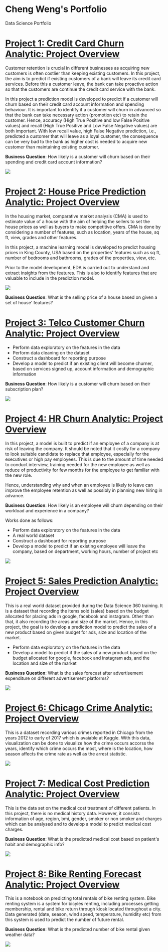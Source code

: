 # Cheng Weng's Portfolio
Data Science Portfolio

# [Project 1: Credit Card Churn Analytic: Project Overview](https://github.com/WengWeng0410/Credit_Card_Churn_Analytic)
Customer retention is crucial in different businesses as acquiring new customers is often costlier than keeping existing customers. In this project, the aim is to predict if existing customers of a bank will leave its credit card services. Before this a customer leave, the bank can take proactive action so that the customers are continue the credit card service with the bank.

In this project a prediction model is developed to predict if a customer will churn based on their credit card account information and spending behaviour. It is important to identify if a customer will churn in advanced so that the bank can take necessary action (promotion etc) to retain the customer. Hence, accuracy (High True Positive and low False Positive values) and recall (High True Positive and Low False Negative values) are both important. With low recall value, high False Negative prediction, i.e., predicted a customer that will leave as a loyal customer, the consequence can be very bad to the bank as higher cost is needed to acquire new customer than maintaining existing customer. 

**Business Question**: How likely is a customer will churn based on their spending and credit card account information?

![](/images/31.model_performance_SMOTE.png)

# [Project 2: House Price Prediction Analytic: Project Overview](https://github.com/WengWeng0410/House_Price_Prediction_Analytic)

In the housing market, comparative market analysis (CMA) is used to estimate value of a house with the aim of helping the sellers to set the house prices as well as buyers to make competitive offers. CMA is done by considering a number of features, such as location, years of the house, sq ft, view, grades and other features.

In this project, a machine learning model is developed to predict housing prices in King County, USA based on the properties' features such as sq ft, number of bedrooms and bathrooms, grades of the properties, view, etc.

Prior to the model development, EDA is carried out to understand and extract insights from the features. This is also to identify features that are valuable to include in the prediction model.

![](/images/7.HSP_grade.png)

**Business Question**: What is the selling price of a house based on given a set of house' features?

# [Project 3: Telco Customer Churn Analytic: Project Overview](https://github.com/WengWeng0410/telco_churn_analytic)
* Perform data exploratory on the features in the data
* Perform data cleaning on the dataset 
* Construct a dashboard for reporting purpose 
* Develop a model to predict if an existing client will become churner, based on services signed up, account information and demographic information

**Business Question**: How likely is a customer will churn based on their subscription plan?

![](/images/tenure_client_vs_churner.png)

# [Project 4: HR Churn Analytic: Project Overview](https://github.com/WengWeng0410/HR_Churn_Analytic)

In this project, a model is built to predict if an employee of a company is at risk of leaving the company. It should be noted that it costly for a company to look suitable candidate to replace that employee, especially for the executives or high pay employees. This is due to the amount of time needed to conduct interview, training needed for the new employee as well as reduce of productivity for few months for the employee to get familiar with the new role. 

Hence, understanding why and when an employee is likely to leave can improve the employee retention as well as possibly in planning new hiring in advance. 

**Business Question**: How likely is an employee will churn depending on their workload and experience in a company?

Works done as follows:

* Perform data exploratory on the features in the data
* A real world dataset
* Construct a dashboard for reporting purpose 
* Develop a model to predict if an existing employee will leave the company, based on department, working hours, number of project etc

![](/images/Exist_vs_Left_Dept.png)

# [Project 5: Sales Prediction Analytic: Project Overview](https://github.com/WengWeng0410/Sales_Prediction_Analytic)
This is a real world dataset provided during the Data Science 360 training. It is a dataset that recording the items sold (sales) based on the budget allocated for placing ads in google, facebook and instagram. Other than that, it also recording the areas and size of the market. Hence, in this project, the goal is to develop a prediction model to predict the sales of a new product based on given budget for ads, size and location of the market. 

* Perform data exploratory on the features in the data
* Develop a model to predict if the sales of a new product based on the budget allocated for google, facebook and instagram ads, and the location and size of the market

**Business Question**: What is the sales forecast after advertisement expenditure on different advertisement platforms?

![](/images/Unit_Sold_vs_Ads.png)

# [Project 6: Chicago Crime Analytic: Project Overview](https://github.com/WengWeng0410/Chicago_Crime_Analytic)
This is a dataset recording various crimes reported in Chicago from the years 2012 to early of 2017 which is avaiable at Kaggle. With this data, visualization can be done to visualize how the crime occurs accorss the years, identify which crime occurs the most, where is the location, how season affects the crime rate as well as the arrest statistic. 

![](/images/overall_crime_20122017.png)

# [Project 7: Medical Cost Prediction Analytic: Project Overview](https://github.com/WengWeng0410/MedicalCostPrediction)
This is the data set on the medical cost treatment of different patients. In this project, there is no medical history data. However, it consists information of age, region, bmi, gender, smoker or non smoker and charges which can be analysed and to develop a model to predict medical cost charges. <br>

**Business Question**: What is the predicted medical cost based on patient's habit and demographic info?

![](/images/6.ICP_patient_bmiCat_cost.png)

# [Project 8: Bike Renting Forecast Analytic: Project Overview](https://github.com/WengWeng0410/BikeRentingForecast)
This is a notebook on predicting total rentals of bike renting system. Bike renting system is a system for bicyles renting, including processes getting membership, rental and bike return through kiosk located throughout a city. Data generated (date, season, wind speed, temperature, humidity etc) from this system is used to predict the number of future rental. <br>

**Business Question**: What is the predicted number of bike rental given weather data? 

![](/images/6.ICP_patient_bmiCat_cost.png)
